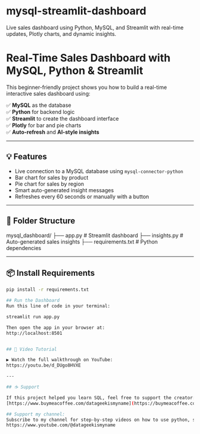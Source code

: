 # mysql-streamlit-dashboard
Live sales dashboard using Python, MySQL, and Streamlit with real-time updates, Plotly charts, and dynamic insights.


# Real-Time Sales Dashboard with MySQL, Python & Streamlit

This beginner-friendly project shows you how to build a real-time interactive sales dashboard using:

✅ **MySQL** as the database  
✅ **Python** for backend logic  
✅ **Streamlit** to create the dashboard interface  
✅ **Plotly** for bar and pie charts  
✅ **Auto-refresh** and **AI-style insights**

---

## 💡 Features

- Live connection to a MySQL database using `mysql-connector-python`
- Bar chart for sales by product
- Pie chart for sales by region
- Smart auto-generated insight messages
- Refreshes every 60 seconds or manually with a button

---

## 📁 Folder Structure
mysql_dashboard/
├── app.py # Streamlit dashboard
├── insights.py # Auto-generated sales insights
├── requirements.txt # Python dependencies

---

## 📦 Install Requirements

```bash
pip install -r requirements.txt

## Run the Dashboard
Run this line of code in your terminal:

streamlit run app.py

Then open the app in your browser at:
http://localhost:8501


## 🧠 Video Tutorial

▶️ Watch the full walkthrough on YouTube:  
https://youtu.be/d_DUgo8HVXE

---

## ☕ Support

If this project helped you learn SQL, feel free to support the creator:  
[https://www.buymeacoffee.com/datageekismyname](https://buymeacoffee.com/datageekismyname)

## Support my channel: 
Subscribe to my channel for step-by-step videos on how to use python, sql, power bi and excel for data analytics. 
https://www.youtube.com/@datageekismyname

